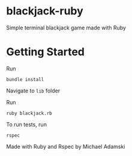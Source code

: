 # blackjack-ruby
Simple terminal blackjack game made with Ruby

# Getting Started

Run

`bundle install`

Navigate to `lib` folder

Run

`ruby blackjack.rb`

To run tests, run

`rspec`

Made with Ruby and Rspec by Michael Adamski
